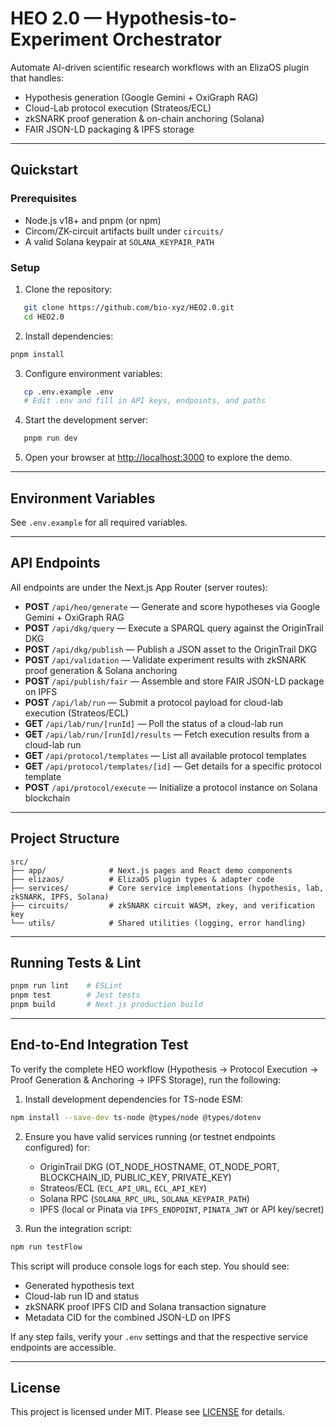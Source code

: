 # HEO 2.0 — Hypothesis-to-Experiment Orchestrator

Automate AI-driven scientific research workflows with an ElizaOS plugin that handles:

- Hypothesis generation (Google Gemini + OxiGraph RAG)
- Cloud-Lab protocol execution (Strateos/ECL)
- zkSNARK proof generation & on-chain anchoring (Solana)
- FAIR JSON-LD packaging & IPFS storage

---

## Quickstart

### Prerequisites

- Node.js v18+ and pnpm (or npm)
- Circom/ZK-circuit artifacts built under `circuits/`
- A valid Solana keypair at `SOLANA_KEYPAIR_PATH`

### Setup

1. Clone the repository:

```bash
   git clone https://github.com/bio-xyz/HEO2.0.git
   cd HEO2.0
   ```

2. Install dependencies:

```bash
pnpm install
   ```

3. Configure environment variables:

```bash
   cp .env.example .env
   # Edit .env and fill in API keys, endpoints, and paths
   ```

4. Start the development server:

```bash
   pnpm run dev
   ```

5. Open your browser at [http://localhost:3000](http://localhost:3000) to explore the demo.

---

## Environment Variables

See `.env.example` for all required variables.

---

## API Endpoints

All endpoints are under the Next.js App Router (server routes):

- **POST** `/api/heo/generate` — Generate and score hypotheses via Google Gemini + OxiGraph RAG
- **POST** `/api/dkg/query` — Execute a SPARQL query against the OriginTrail DKG
- **POST** `/api/dkg/publish` — Publish a JSON asset to the OriginTrail DKG
- **POST** `/api/validation` — Validate experiment results with zkSNARK proof generation & Solana anchoring
- **POST** `/api/publish/fair` — Assemble and store FAIR JSON-LD package on IPFS
- **POST** `/api/lab/run` — Submit a protocol payload for cloud-lab execution (Strateos/ECL)
- **GET**  `/api/lab/run/[runId]` — Poll the status of a cloud-lab run
- **GET**  `/api/lab/run/[runId]/results` — Fetch execution results from a cloud-lab run
- **GET**  `/api/protocol/templates` — List all available protocol templates
- **GET**  `/api/protocol/templates/[id]` — Get details for a specific protocol template
- **POST** `/api/protocol/execute` — Initialize a protocol instance on Solana blockchain

---

## Project Structure

```
src/
├── app/              # Next.js pages and React demo components
├── elizaos/          # ElizaOS plugin types & adapter code
├── services/         # Core service implementations (hypothesis, lab, zkSNARK, IPFS, Solana)
├── circuits/         # zkSNARK circuit WASM, zkey, and verification key
└── utils/            # Shared utilities (logging, error handling)
```

---

## Running Tests & Lint

```bash
pnpm run lint    # ESLint
pnpm test        # Jest tests
pnpm build       # Next.js production build
```

---

## End-to-End Integration Test

To verify the complete HEO workflow (Hypothesis → Protocol Execution → Proof Generation & Anchoring → IPFS Storage), run the following:

1. Install development dependencies for TS-node ESM:

```bash
npm install --save-dev ts-node @types/node @types/dotenv
```

2. Ensure you have valid services running (or testnet endpoints configured) for:
   - OriginTrail DKG (OT_NODE_HOSTNAME, OT_NODE_PORT, BLOCKCHAIN_ID, PUBLIC_KEY, PRIVATE_KEY)
   - Strateos/ECL (`ECL_API_URL`, `ECL_API_KEY`)
   - Solana RPC (`SOLANA_RPC_URL`, `SOLANA_KEYPAIR_PATH`)
   - IPFS (local or Pinata via `IPFS_ENDPOINT`, `PINATA_JWT` or API key/secret)

3. Run the integration script:

```bash
npm run testFlow
```

This script will produce console logs for each step. You should see:

- Generated hypothesis text
- Cloud-lab run ID and status
- zkSNARK proof IPFS CID and Solana transaction signature
- Metadata CID for the combined JSON-LD on IPFS

If any step fails, verify your `.env` settings and that the respective service endpoints are accessible.

---

## License

This project is licensed under MIT. Please see [LICENSE](LICENSE) for details.
